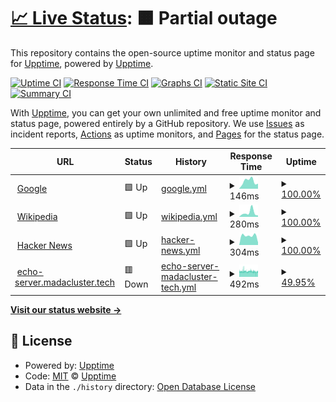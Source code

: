 # [📈 Live Status](https://demo.upptime.js.org): <!--live status--> **🟧 Partial outage**

This repository contains the open-source uptime monitor and status page for [Upptime](https://upptime.js.org), powered by [Upptime](https://github.com/upptime/upptime).

[![Uptime CI](https://github.com/cesarempathy/upptime/workflows/Uptime%20CI/badge.svg)](https://github.com/cesarempathy/upptime/actions?query=workflow%3A%22Uptime+CI%22)
[![Response Time CI](https://github.com/cesarempathy/upptime/workflows/Response%20Time%20CI/badge.svg)](https://github.com/cesarempathy/upptime/actions?query=workflow%3A%22Response+Time+CI%22)
[![Graphs CI](https://github.com/cesarempathy/upptime/workflows/Graphs%20CI/badge.svg)](https://github.com/cesarempathy/upptime/actions?query=workflow%3A%22Graphs+CI%22)
[![Static Site CI](https://github.com/cesarempathy/upptime/workflows/Static%20Site%20CI/badge.svg)](https://github.com/cesarempathy/upptime/actions?query=workflow%3A%22Static+Site+CI%22)
[![Summary CI](https://github.com/cesarempathy/upptime/workflows/Summary%20CI/badge.svg)](https://github.com/cesarempathy/upptime/actions?query=workflow%3A%22Summary+CI%22)

With [Upptime](https://upptime.js.org), you can get your own unlimited and free uptime monitor and status page, powered entirely by a GitHub repository. We use [Issues](https://github.com/upptime/upptime/issues) as incident reports, [Actions](https://github.com/cesarempathy/upptime/actions) as uptime monitors, and [Pages](https://demo.upptime.js.org) for the status page.

<!--start: status pages-->
<!-- This summary is generated by Upptime (https://github.com/upptime/upptime) -->
<!-- Do not edit this manually, your changes will be overwritten -->
<!-- prettier-ignore -->
| URL | Status | History | Response Time | Uptime |
| --- | ------ | ------- | ------------- | ------ |
| <img alt="" src="https://icons.duckduckgo.com/ip3/www.google.com.ico" height="13"> [Google](https://www.google.com) | 🟩 Up | [google.yml](https://github.com/cesarempathy/upptime/commits/HEAD/history/google.yml) | <details><summary><img alt="Response time graph" src="./graphs/google/response-time-week.png" height="20"> 146ms</summary><br><a href="https://cesarempathy.github.io/upptime/history/google"><img alt="Response time 130" src="https://img.shields.io/endpoint?url=https%3A%2F%2Fraw.githubusercontent.com%2Fcesarempathy%2Fupptime%2FHEAD%2Fapi%2Fgoogle%2Fresponse-time.json"></a><br><a href="https://cesarempathy.github.io/upptime/history/google"><img alt="24-hour response time 98" src="https://img.shields.io/endpoint?url=https%3A%2F%2Fraw.githubusercontent.com%2Fcesarempathy%2Fupptime%2FHEAD%2Fapi%2Fgoogle%2Fresponse-time-day.json"></a><br><a href="https://cesarempathy.github.io/upptime/history/google"><img alt="7-day response time 146" src="https://img.shields.io/endpoint?url=https%3A%2F%2Fraw.githubusercontent.com%2Fcesarempathy%2Fupptime%2FHEAD%2Fapi%2Fgoogle%2Fresponse-time-week.json"></a><br><a href="https://cesarempathy.github.io/upptime/history/google"><img alt="30-day response time 308" src="https://img.shields.io/endpoint?url=https%3A%2F%2Fraw.githubusercontent.com%2Fcesarempathy%2Fupptime%2FHEAD%2Fapi%2Fgoogle%2Fresponse-time-month.json"></a><br><a href="https://cesarempathy.github.io/upptime/history/google"><img alt="1-year response time 130" src="https://img.shields.io/endpoint?url=https%3A%2F%2Fraw.githubusercontent.com%2Fcesarempathy%2Fupptime%2FHEAD%2Fapi%2Fgoogle%2Fresponse-time-year.json"></a></details> | <details><summary><a href="https://cesarempathy.github.io/upptime/history/google">100.00%</a></summary><a href="https://cesarempathy.github.io/upptime/history/google"><img alt="All-time uptime 100.00%" src="https://img.shields.io/endpoint?url=https%3A%2F%2Fraw.githubusercontent.com%2Fcesarempathy%2Fupptime%2FHEAD%2Fapi%2Fgoogle%2Fuptime.json"></a><br><a href="https://cesarempathy.github.io/upptime/history/google"><img alt="24-hour uptime 100.00%" src="https://img.shields.io/endpoint?url=https%3A%2F%2Fraw.githubusercontent.com%2Fcesarempathy%2Fupptime%2FHEAD%2Fapi%2Fgoogle%2Fuptime-day.json"></a><br><a href="https://cesarempathy.github.io/upptime/history/google"><img alt="7-day uptime 100.00%" src="https://img.shields.io/endpoint?url=https%3A%2F%2Fraw.githubusercontent.com%2Fcesarempathy%2Fupptime%2FHEAD%2Fapi%2Fgoogle%2Fuptime-week.json"></a><br><a href="https://cesarempathy.github.io/upptime/history/google"><img alt="30-day uptime 99.93%" src="https://img.shields.io/endpoint?url=https%3A%2F%2Fraw.githubusercontent.com%2Fcesarempathy%2Fupptime%2FHEAD%2Fapi%2Fgoogle%2Fuptime-month.json"></a><br><a href="https://cesarempathy.github.io/upptime/history/google"><img alt="1-year uptime 99.99%" src="https://img.shields.io/endpoint?url=https%3A%2F%2Fraw.githubusercontent.com%2Fcesarempathy%2Fupptime%2FHEAD%2Fapi%2Fgoogle%2Fuptime-year.json"></a></details>
| <img alt="" src="https://icons.duckduckgo.com/ip3/en.wikipedia.org.ico" height="13"> [Wikipedia](https://en.wikipedia.org) | 🟩 Up | [wikipedia.yml](https://github.com/cesarempathy/upptime/commits/HEAD/history/wikipedia.yml) | <details><summary><img alt="Response time graph" src="./graphs/wikipedia/response-time-week.png" height="20"> 280ms</summary><br><a href="https://cesarempathy.github.io/upptime/history/wikipedia"><img alt="Response time 211" src="https://img.shields.io/endpoint?url=https%3A%2F%2Fraw.githubusercontent.com%2Fcesarempathy%2Fupptime%2FHEAD%2Fapi%2Fwikipedia%2Fresponse-time.json"></a><br><a href="https://cesarempathy.github.io/upptime/history/wikipedia"><img alt="24-hour response time 96" src="https://img.shields.io/endpoint?url=https%3A%2F%2Fraw.githubusercontent.com%2Fcesarempathy%2Fupptime%2FHEAD%2Fapi%2Fwikipedia%2Fresponse-time-day.json"></a><br><a href="https://cesarempathy.github.io/upptime/history/wikipedia"><img alt="7-day response time 280" src="https://img.shields.io/endpoint?url=https%3A%2F%2Fraw.githubusercontent.com%2Fcesarempathy%2Fupptime%2FHEAD%2Fapi%2Fwikipedia%2Fresponse-time-week.json"></a><br><a href="https://cesarempathy.github.io/upptime/history/wikipedia"><img alt="30-day response time 222" src="https://img.shields.io/endpoint?url=https%3A%2F%2Fraw.githubusercontent.com%2Fcesarempathy%2Fupptime%2FHEAD%2Fapi%2Fwikipedia%2Fresponse-time-month.json"></a><br><a href="https://cesarempathy.github.io/upptime/history/wikipedia"><img alt="1-year response time 211" src="https://img.shields.io/endpoint?url=https%3A%2F%2Fraw.githubusercontent.com%2Fcesarempathy%2Fupptime%2FHEAD%2Fapi%2Fwikipedia%2Fresponse-time-year.json"></a></details> | <details><summary><a href="https://cesarempathy.github.io/upptime/history/wikipedia">100.00%</a></summary><a href="https://cesarempathy.github.io/upptime/history/wikipedia"><img alt="All-time uptime 100.00%" src="https://img.shields.io/endpoint?url=https%3A%2F%2Fraw.githubusercontent.com%2Fcesarempathy%2Fupptime%2FHEAD%2Fapi%2Fwikipedia%2Fuptime.json"></a><br><a href="https://cesarempathy.github.io/upptime/history/wikipedia"><img alt="24-hour uptime 100.00%" src="https://img.shields.io/endpoint?url=https%3A%2F%2Fraw.githubusercontent.com%2Fcesarempathy%2Fupptime%2FHEAD%2Fapi%2Fwikipedia%2Fuptime-day.json"></a><br><a href="https://cesarempathy.github.io/upptime/history/wikipedia"><img alt="7-day uptime 100.00%" src="https://img.shields.io/endpoint?url=https%3A%2F%2Fraw.githubusercontent.com%2Fcesarempathy%2Fupptime%2FHEAD%2Fapi%2Fwikipedia%2Fuptime-week.json"></a><br><a href="https://cesarempathy.github.io/upptime/history/wikipedia"><img alt="30-day uptime 100.00%" src="https://img.shields.io/endpoint?url=https%3A%2F%2Fraw.githubusercontent.com%2Fcesarempathy%2Fupptime%2FHEAD%2Fapi%2Fwikipedia%2Fuptime-month.json"></a><br><a href="https://cesarempathy.github.io/upptime/history/wikipedia"><img alt="1-year uptime 100.00%" src="https://img.shields.io/endpoint?url=https%3A%2F%2Fraw.githubusercontent.com%2Fcesarempathy%2Fupptime%2FHEAD%2Fapi%2Fwikipedia%2Fuptime-year.json"></a></details>
| <img alt="" src="https://icons.duckduckgo.com/ip3/news.ycombinator.com.ico" height="13"> [Hacker News](https://news.ycombinator.com) | 🟩 Up | [hacker-news.yml](https://github.com/cesarempathy/upptime/commits/HEAD/history/hacker-news.yml) | <details><summary><img alt="Response time graph" src="./graphs/hacker-news/response-time-week.png" height="20"> 304ms</summary><br><a href="https://cesarempathy.github.io/upptime/history/hacker-news"><img alt="Response time 477" src="https://img.shields.io/endpoint?url=https%3A%2F%2Fraw.githubusercontent.com%2Fcesarempathy%2Fupptime%2FHEAD%2Fapi%2Fhacker-news%2Fresponse-time.json"></a><br><a href="https://cesarempathy.github.io/upptime/history/hacker-news"><img alt="24-hour response time 87" src="https://img.shields.io/endpoint?url=https%3A%2F%2Fraw.githubusercontent.com%2Fcesarempathy%2Fupptime%2FHEAD%2Fapi%2Fhacker-news%2Fresponse-time-day.json"></a><br><a href="https://cesarempathy.github.io/upptime/history/hacker-news"><img alt="7-day response time 304" src="https://img.shields.io/endpoint?url=https%3A%2F%2Fraw.githubusercontent.com%2Fcesarempathy%2Fupptime%2FHEAD%2Fapi%2Fhacker-news%2Fresponse-time-week.json"></a><br><a href="https://cesarempathy.github.io/upptime/history/hacker-news"><img alt="30-day response time 311" src="https://img.shields.io/endpoint?url=https%3A%2F%2Fraw.githubusercontent.com%2Fcesarempathy%2Fupptime%2FHEAD%2Fapi%2Fhacker-news%2Fresponse-time-month.json"></a><br><a href="https://cesarempathy.github.io/upptime/history/hacker-news"><img alt="1-year response time 477" src="https://img.shields.io/endpoint?url=https%3A%2F%2Fraw.githubusercontent.com%2Fcesarempathy%2Fupptime%2FHEAD%2Fapi%2Fhacker-news%2Fresponse-time-year.json"></a></details> | <details><summary><a href="https://cesarempathy.github.io/upptime/history/hacker-news">100.00%</a></summary><a href="https://cesarempathy.github.io/upptime/history/hacker-news"><img alt="All-time uptime 99.98%" src="https://img.shields.io/endpoint?url=https%3A%2F%2Fraw.githubusercontent.com%2Fcesarempathy%2Fupptime%2FHEAD%2Fapi%2Fhacker-news%2Fuptime.json"></a><br><a href="https://cesarempathy.github.io/upptime/history/hacker-news"><img alt="24-hour uptime 100.00%" src="https://img.shields.io/endpoint?url=https%3A%2F%2Fraw.githubusercontent.com%2Fcesarempathy%2Fupptime%2FHEAD%2Fapi%2Fhacker-news%2Fuptime-day.json"></a><br><a href="https://cesarempathy.github.io/upptime/history/hacker-news"><img alt="7-day uptime 100.00%" src="https://img.shields.io/endpoint?url=https%3A%2F%2Fraw.githubusercontent.com%2Fcesarempathy%2Fupptime%2FHEAD%2Fapi%2Fhacker-news%2Fuptime-week.json"></a><br><a href="https://cesarempathy.github.io/upptime/history/hacker-news"><img alt="30-day uptime 99.95%" src="https://img.shields.io/endpoint?url=https%3A%2F%2Fraw.githubusercontent.com%2Fcesarempathy%2Fupptime%2FHEAD%2Fapi%2Fhacker-news%2Fuptime-month.json"></a><br><a href="https://cesarempathy.github.io/upptime/history/hacker-news"><img alt="1-year uptime 99.92%" src="https://img.shields.io/endpoint?url=https%3A%2F%2Fraw.githubusercontent.com%2Fcesarempathy%2Fupptime%2FHEAD%2Fapi%2Fhacker-news%2Fuptime-year.json"></a></details>
| <img alt="" src="https://icons.duckduckgo.com/ip3/echo-server.madacluster.tech.ico" height="13"> [echo-server.madacluster.tech](https://echo-server.madacluster.tech) | 🟥 Down | [echo-server-madacluster-tech.yml](https://github.com/cesarempathy/upptime/commits/HEAD/history/echo-server-madacluster-tech.yml) | <details><summary><img alt="Response time graph" src="./graphs/echo-server-madacluster-tech/response-time-week.png" height="20"> 492ms</summary><br><a href="https://cesarempathy.github.io/upptime/history/echo-server-madacluster-tech"><img alt="Response time 524" src="https://img.shields.io/endpoint?url=https%3A%2F%2Fraw.githubusercontent.com%2Fcesarempathy%2Fupptime%2FHEAD%2Fapi%2Fecho-server-madacluster-tech%2Fresponse-time.json"></a><br><a href="https://cesarempathy.github.io/upptime/history/echo-server-madacluster-tech"><img alt="24-hour response time 502" src="https://img.shields.io/endpoint?url=https%3A%2F%2Fraw.githubusercontent.com%2Fcesarempathy%2Fupptime%2FHEAD%2Fapi%2Fecho-server-madacluster-tech%2Fresponse-time-day.json"></a><br><a href="https://cesarempathy.github.io/upptime/history/echo-server-madacluster-tech"><img alt="7-day response time 492" src="https://img.shields.io/endpoint?url=https%3A%2F%2Fraw.githubusercontent.com%2Fcesarempathy%2Fupptime%2FHEAD%2Fapi%2Fecho-server-madacluster-tech%2Fresponse-time-week.json"></a><br><a href="https://cesarempathy.github.io/upptime/history/echo-server-madacluster-tech"><img alt="30-day response time 492" src="https://img.shields.io/endpoint?url=https%3A%2F%2Fraw.githubusercontent.com%2Fcesarempathy%2Fupptime%2FHEAD%2Fapi%2Fecho-server-madacluster-tech%2Fresponse-time-month.json"></a><br><a href="https://cesarempathy.github.io/upptime/history/echo-server-madacluster-tech"><img alt="1-year response time 524" src="https://img.shields.io/endpoint?url=https%3A%2F%2Fraw.githubusercontent.com%2Fcesarempathy%2Fupptime%2FHEAD%2Fapi%2Fecho-server-madacluster-tech%2Fresponse-time-year.json"></a></details> | <details><summary><a href="https://cesarempathy.github.io/upptime/history/echo-server-madacluster-tech">49.95%</a></summary><a href="https://cesarempathy.github.io/upptime/history/echo-server-madacluster-tech"><img alt="All-time uptime 39.52%" src="https://img.shields.io/endpoint?url=https%3A%2F%2Fraw.githubusercontent.com%2Fcesarempathy%2Fupptime%2FHEAD%2Fapi%2Fecho-server-madacluster-tech%2Fuptime.json"></a><br><a href="https://cesarempathy.github.io/upptime/history/echo-server-madacluster-tech"><img alt="24-hour uptime 78.18%" src="https://img.shields.io/endpoint?url=https%3A%2F%2Fraw.githubusercontent.com%2Fcesarempathy%2Fupptime%2FHEAD%2Fapi%2Fecho-server-madacluster-tech%2Fuptime-day.json"></a><br><a href="https://cesarempathy.github.io/upptime/history/echo-server-madacluster-tech"><img alt="7-day uptime 49.95%" src="https://img.shields.io/endpoint?url=https%3A%2F%2Fraw.githubusercontent.com%2Fcesarempathy%2Fupptime%2FHEAD%2Fapi%2Fecho-server-madacluster-tech%2Fuptime-week.json"></a><br><a href="https://cesarempathy.github.io/upptime/history/echo-server-madacluster-tech"><img alt="30-day uptime 12.88%" src="https://img.shields.io/endpoint?url=https%3A%2F%2Fraw.githubusercontent.com%2Fcesarempathy%2Fupptime%2FHEAD%2Fapi%2Fecho-server-madacluster-tech%2Fuptime-month.json"></a><br><a href="https://cesarempathy.github.io/upptime/history/echo-server-madacluster-tech"><img alt="1-year uptime 39.52%" src="https://img.shields.io/endpoint?url=https%3A%2F%2Fraw.githubusercontent.com%2Fcesarempathy%2Fupptime%2FHEAD%2Fapi%2Fecho-server-madacluster-tech%2Fuptime-year.json"></a></details>

<!--end: status pages-->

[**Visit our status website →**](https://demo.upptime.js.org)

## 📄 License

- Powered by: [Upptime](https://github.com/upptime/upptime)
- Code: [MIT](./LICENSE) © [Upptime](https://upptime.js.org)
- Data in the `./history` directory: [Open Database License](https://opendatacommons.org/licenses/odbl/1-0/)
